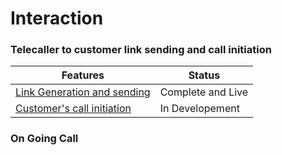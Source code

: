 # Interaction 

### Telecaller to customer link sending and call initiation  

| Features                         |Status|
| -------------------------------- |------|
| [Link Generation and sending](https://github.com/TwishaP/vCalling-Feature-Document/blob/master/Link%20Generation%20and%20Sending.md)      |   Complete and Live   |
| [Customer's call initiation](#)       |   In Developement   |


 
 ### On Going Call
